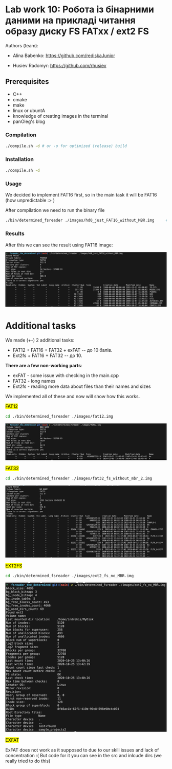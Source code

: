 # Lab work 10: Робота із бінарними даними на прикладі читання образу диску FS FATxx / ext2 FS

Authors (team):

- Alina Babenko: https://github.com/rediskaJunior

- Husiev Radomyr: https://github.com/rhusiev

## Prerequisites

- C++
- cmake
- make
- linux or ubuntA
- knowledge of creating images in the terminal 
- panOleg's blog

### Compilation

```bash
./compile.sh -d # or -o for optimized (release) build
```

### Installation

```bash
./compile.sh -d
```

### Usage

We decided to implement FAT16 first, so in the main task it will be FAT16 (how unpredictable :> )

After compilation we need to run the binary file

```bash
./bin/determined_fsreader ./images/hd0_just_FAT16_without_MBR.img     #test variant
```

### Results

After this we can see the result using FAT16 image:

![First one](./photos/1.png)

# Additional tasks

We made (+-) 2 additional tasks:

* FAT12 + FAT16 + FAT32 + exFAT  -- до 10 балів.
* Ext2fs + FAT16 + FAT32 -- до 10.

**There are a few non-working parts**:
* exFAT - some issue with checking in the main.cpp
* FAT32 - long names
* Ext2fs - reading more data about files than their names and sizes

We implemented all of these and now will show how this works.

<mark> FAT12 </mark>

```bash
cd ./bin/determined_fsreader ./images/fat12.img 
```

![Second one](./photos/2.png)

<mark> FAT32 </mark>

```bash
cd ./bin/determined_fsreader ./images/fat32_fs_without_mbr_2.img 
```

![Third one](./photos/3.png)

<mark> EXT2FS </mark>

```bash
cd ./bin/determined_fsreader ./images/ext2_fs_no_MBR.img
```

![Fourth one](./photos/4.png) 

<mark> EXFAT </mark>

ExFAT does not work as it supposed to due to our skill issues and lack of concentration :(
But code for it you can see in the src and inlcude dirs (we really tried to do this)
